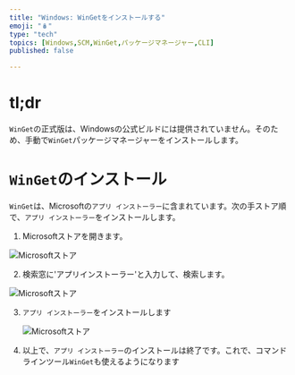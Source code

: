 ```yaml
---
title: "Windows: WinGetをインストールする"
emoji: "🪆"
type: "tech"
topics: [Windows,SCM,WinGet,パッケージマネージャー,CLI]
published: false

---
```


# tl;dr

``WinGet``の正式版は、Windowsの公式ビルドには提供されていません。そのため、手動で``WinGet``パッケージマネージャーをインストールします。

# ``WinGet``のインストール

``WinGet``は、Microsoftの``アプリ インストーラー``に含まれています。次の手ストア順で、``アプリ インストーラー``をインストールします。

1.  Microsoftストアを開きます。

   ![Microsoftストア](https://i.imgur.com/A2IURwg.jpg)



2.  検索窓に'アプリインストーラー'と入力して、検索します。

   ![Microsoftストア](https://i.imgur.com/EYErtsw.jpg)



3. ``アプリ インストーラー``をインストールします

   ![Microsoftストア](https://i.imgur.com/VJOOa95.jpg)



4. 以上で、``アプリ インストーラー``のインストールは終了です。これで、コマンドラインツール``WinGet``も使えるようになります



